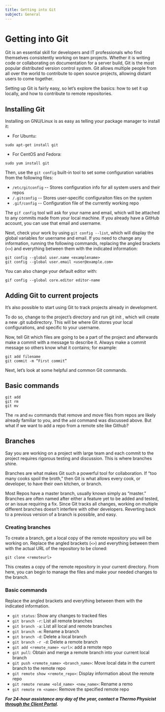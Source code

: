 ```yaml
---
title: Getting into Git
subject: General
---
```


# Getting into Git
Git is an essential skill for developers and IT professionals who find themselves consistently working on team projects. Whether it is writing code or collaborating on documentation for a server build, Git is the most popular distributed version control system. Git allows multiple people from all over the world to contribute to open source projects, allowing distant users to come together.

Setting up Git is fairly easy, so let’s explore the basics: how to set it up locally, and how to contribute to remote repositories.

## Installing Git
Installing on GNU/Linux is as easy as telling your package manager to install it:
* For Ubuntu:
```shell
sudo apt-get install git
```
* For CentOS and Fedora:
```shell
sudo yum install git
```
Then, use the `git config` built-in tool to set some configuration variables from the following files:
* `/etc/gitconfig` -- Stores configuration info for all system users and their repos
* `/.gitconfig`    -- Stores user-specific configuraiton files on the system
* `.gif/config`    -- Configuration file of the currently working repo

The `gif config` tool will ask for your name and email, which will be attached to any commits made from your local machine. If you already have a GitHub account, you can use that email and username.

Next, check your work by using ``git config --list``, which will display the global variables for username and email. If you need to change any information, running the following commands, replacing the angled brackets (`<>`) and everything between them with the indicated information:
```shell
git config --global user.name <examplename>
git config --global user.email <user@example.com>
```
You can also change your default editor with:
```shell
gif config --global core.editor editor-name
```

## Adding Git to current projects
It’s also possible to start using Git to track projects already in development.

To do so, change to the project’s directory and run git init , which will create a new .git subdirectory. This will be where Git stores your local configurations, and specific to your username.

Now, tell Git which files are going to be a part of the project and afterwards make a commit with a message to describe it. Always make a commit message so others know what it contains; for example:
```shell
git add filename
git commit -m “First commit”
```
Next, let’s look at some helpful and common Git commands.

## Basic commands
```shell
git add
git rm
git mv
```
The `rm` and `mv` commands that remove and move files from repos are likely already familiar to you, and the `add` command was discussed above. But what if we want to add a repo from a remote site like Github?

## Branches
Say you are working on a project with large team and each commit to the project requires rigorous testing and discussion. This is where branches shine.

Branches are what makes Git such a powerful tool for collaboration. If “too many cooks spoil the broth,” then Git is what allows every cook, or developer, to have their own kitchen, or branch.

Most Repos have a master branch, usually known simply as “master.” Branches are often named after either a feature yet to be added and tested, or an issue requiring a fix. Since Git tracks all changes, working on multiple different branches doesn’t interfere with other developers. Reverting back to a previous version of a branch is possible, and easy.

### Creating branches
To create a branch, get a local copy of the remote repository you will be working on. Replace the angled brackets (`<>`) and everything between them with the actual URL of the repository to be cloned:
```shell
git clone <remoteurl>
```
This creates a copy of the remote repository in your current directory. From here, you can begin to manage the files and make your needed changes to the branch.

### Basic commands
Replace the angled brackets and everything between them with the indicated information.
* `git status`: Show any changes to tracked files
* `git branch -r`: List all remote branches
* `git branch -a`: List all local and remote branches
* `git branch -m`: Rename a branch
* `git branch -d`: Delete a local branch
* `git branch -r -d`: Delete a remote branch
* `git add <remote_name> <url>`: add a remote repo
* `git pull`: Obtain and merge a remote branch into your current local branch
* `git push <remote_name> <branch_name>`: Move local data in the current branch to the remote repo
* `git remote show <remote_repo>`: Display information about the remote repo
* `git remote rename <old_name> <new_name>`: Rename a remo
* `git remote rm <name>`: Remove the specified remote repo

**_For 24-hour assistance any day of the year, contact a Thermo Physicist [through the Client Portal](https://core.thermo.io/login/)._**
